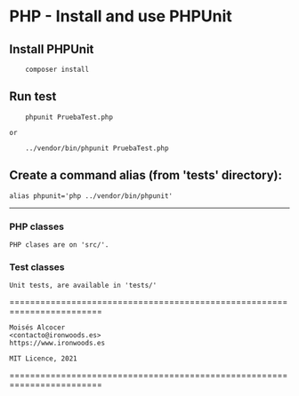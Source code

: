 # PHP - Install and use PHPUnit


## Install PHPUnit

        composer install


## Run test

        phpunit PruebaTest.php

    or

        ../vendor/bin/phpunit PruebaTest.php


## Create a command alias (from 'tests' directory):

    alias phpunit='php ../vendor/bin/phpunit'

***

### PHP classes

    PHP clases are on 'src/'.


### Test classes

    Unit tests, are available in 'tests/'

========================================================================

    Moisés Alcocer
    <contacto@ironwoods.es>
    https://www.ironwoods.es

    MIT Licence, 2021
========================================================================
